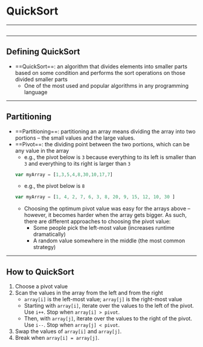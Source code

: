 # QuickSort
---
```toc
```
---

## Defining QuickSort
- ==QuickSort==: an algorithm that divides elements into smaller parts based on some condition and performs the sort operations on those divided smaller parts
	- One of the most used and popular algorithms in any programming language


---

## Partitioning
- ==Partitioning==: partitioning an array means dividing the array into two portions – the small values and the large values.
- ==Pivot==: the dividing point between the two portions, which can be any value in the array
	- e.g., the pivot below is `3` because everything to its left is smaller than `3` and everything to its right is larger than `3`
	```js
	var myArray = [1,3,5,4,8,30,10,17,7]
	```
	- e.g., the pivot below is `8`
	```js
	var myArray = [1, 4, 2, 7, 6, 3, 8, 20, 9, 15, 12, 10, 30 ]
	```
	- Choosing the optimum pivot value was easy for the arrays above – however, it becomes harder when the array gets bigger. As such, there are different approaches to choosing the pivot value:
		- Some people pick the left-most value (increases runtime dramatically)
		- A random value somewhere in the middle (the most common strategy)


---

## How to QuickSort
1. Choose a pivot value
2. Scan the values in the array from the left and from the right
	- `array[i]` is the left-most value; `array[j]` is the right-most value
	- Starting with `array[i]`, iterate over the values to the left of the pivot. Use `i++`. Stop when `array[i] > pivot`.
	- Then, with `array[j]`, iterate over the values to the right of the pivot. Use `i--`. Stop when `array[j] < pivot`.
3. Swap the values of `array[i]` and `array[j]`.
4. Break when `array[i] = array[j]`.